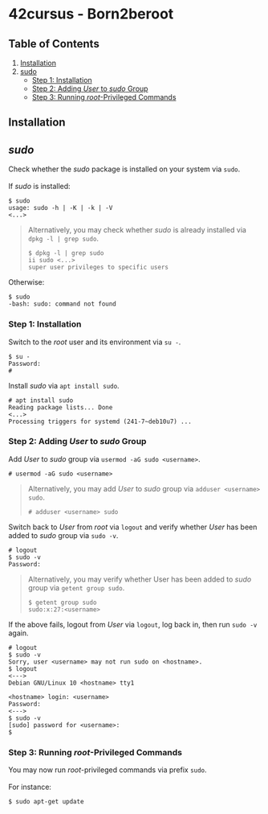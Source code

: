 # 42cursus - Born2beroot

## Table of Contents
1. [Installation](#installation)
2. [sudo](#sudo)
    - [Step 1: Installation](#step-1-installation)
    - [Step 2: Adding *User* to *sudo* Group](#step-2-adding-user-to-sudo-group)
    - [Step 3: Running *root*-Privileged Commands](#step-3-running-root-privileged-commands)

## Installation

## *sudo*
Check whether the *sudo* package is installed on your system via `sudo`.\
\
If *sudo* is installed:
```
$ sudo
usage: sudo -h | -K | -k | -V
<...>
```
>Alternatively, you may check whether *sudo* is already installed via `dpkg -l | grep sudo`.
>```
>$ dpkg -l | grep sudo
>ii sudo <...>
>super user privileges to specific users
>```
Otherwise:
```
$ sudo
-bash: sudo: command not found
```
### Step 1: Installation
Switch to the *root* user and its environment via `su -`.
```
$ su -
Password:
#
```
Install *sudo* via `apt install sudo`.
```
# apt install sudo
Reading package lists... Done
<...>
Processing triggers for systemd (241-7~deb10u7) ...
```

### Step 2: Adding *User* to *sudo* Group
Add *User* to *sudo* group via `usermod -aG sudo <username>`.
```
# usermod -aG sudo <username>
```
>Alternatively, you may add *User* to *sudo* group via `adduser <username> sudo`.
>```
># adduser <username> sudo
>```
Switch back to *User* from *root* via `logout` and verify whether *User* has been added to *sudo* group via `sudo -v`.
```
# logout
$ sudo -v
Password:
```
>Alternatively, you may verify whether User has been added to *sudo* group via `getent group sudo`.
>```
>$ getent group sudo
>sudo:x:27:<username>
>```
If the above fails, logout from *User* via `logout`, log back in, then run `sudo -v` again.
```
# logout
$ sudo -v
Sorry, user <username> may not run sudo on <hostname>.
$ logout
<--->
Debian GNU/Linux 10 <hostname> tty1

<hostname> login: <username>
Password: 
<--->
$ sudo -v
[sudo] password for <username>:
$
```

### Step 3: Running *root*-Privileged Commands
You may now run *root*-privileged commands via prefix `sudo`.\
\
For instance:
```
$ sudo apt-get update
```
